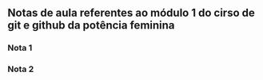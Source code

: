## Notas de aula referentes ao módulo 1 do cirso de git e github da potência feminina


### Nota 1

### Nota 2